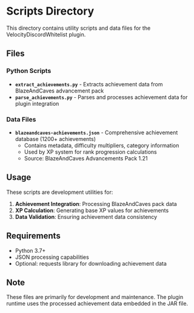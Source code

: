 # Scripts Directory

This directory contains utility scripts and data files for the VelocityDiscordWhitelist plugin.

## Files

### Python Scripts
- **`extract_achievements.py`** - Extracts achievement data from BlazeAndCaves advancement pack
- **`parse_achievements.py`** - Parses and processes achievement data for plugin integration

### Data Files
- **`blazeandcaves-achievements.json`** - Comprehensive achievement database (1200+ achievements)
  - Contains metadata, difficulty multipliers, category information
  - Used by XP system for rank progression calculations
  - Source: BlazeAndCaves Advancements Pack 1.21

## Usage

These scripts are development utilities for:
1. **Achievement Integration**: Processing BlazeAndCaves pack data
2. **XP Calculation**: Generating base XP values for achievements
3. **Data Validation**: Ensuring achievement data consistency

## Requirements

- Python 3.7+
- JSON processing capabilities
- Optional: requests library for downloading achievement data

## Note

These files are primarily for development and maintenance. The plugin runtime uses the processed achievement data embedded in the JAR file.
